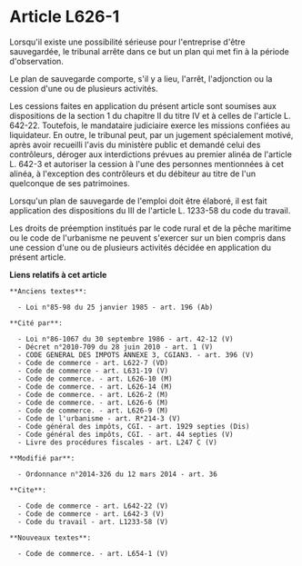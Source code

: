 # Article L626-1

Lorsqu'il existe une possibilité sérieuse pour l'entreprise d'être sauvegardée, le tribunal arrête dans ce but un plan qui
met fin à la période d'observation. 

Le plan de sauvegarde comporte, s'il y a lieu, l'arrêt, l'adjonction ou la cession d'une ou de plusieurs activités. 

Les cessions faites en application du présent article sont soumises aux dispositions de la section 1 du chapitre II du titre
IV et à celles de l'article L. 642-22. Toutefois, le mandataire judiciaire exerce les missions confiées au liquidateur. En
outre, le tribunal peut, par un jugement spécialement motivé, après avoir recueilli l'avis du ministère public et demandé
celui des contrôleurs, déroger aux interdictions prévues au premier alinéa de l'article L. 642-3 et autoriser la cession à
l'une des personnes mentionnées à cet alinéa, à l'exception des contrôleurs et du débiteur au titre de l'un quelconque de ses
patrimoines. 

Lorsqu'un plan de sauvegarde de l'emploi doit être élaboré, il est fait application des dispositions du III de l'article L.
1233-58 du code du travail. 

Les droits de préemption institués par le code rural et de la pêche maritime ou le code de l'urbanisme ne peuvent s'exercer
sur un bien compris dans une cession d'une ou de plusieurs activités décidée en application du présent article.

**Liens relatifs à cet article**

	**Anciens textes**:

	  - Loi n°85-98 du 25 janvier 1985 - art. 196 (Ab)

	**Cité par**:

	  - Loi n°86-1067 du 30 septembre 1986 - art. 42-12 (V)
	  - Décret n°2010-709 du 28 juin 2010 - art. 1 (V)
	  - CODE GENERAL DES IMPOTS ANNEXE 3, CGIAN3. - art. 396 (V)
	  - Code de commerce - art. L622-7 (VD)
	  - Code de commerce - art. L631-19 (V)
	  - Code de commerce. - art. L626-10 (M)
	  - Code de commerce. - art. L626-14 (M)
	  - Code de commerce. - art. L626-2 (M)
	  - Code de commerce. - art. L626-6 (M)
	  - Code de commerce. - art. L626-9 (M)
	  - Code de l'urbanisme - art. R*214-3 (V)
	  - Code général des impôts, CGI. - art. 1929 septies (Dis)
	  - Code général des impôts, CGI. - art. 44 septies (V)
	  - Livre des procédures fiscales - art. L247 C (V)

	**Modifié par**:

	  - Ordonnance n°2014-326 du 12 mars 2014 - art. 36

	**Cite**:

	  - Code de commerce - art. L642-22 (V)
	  - Code de commerce - art. L642-3 (V)
	  - Code du travail - art. L1233-58 (V)

	**Nouveaux textes**:

	  - Code de commerce. - art. L654-1 (V)

